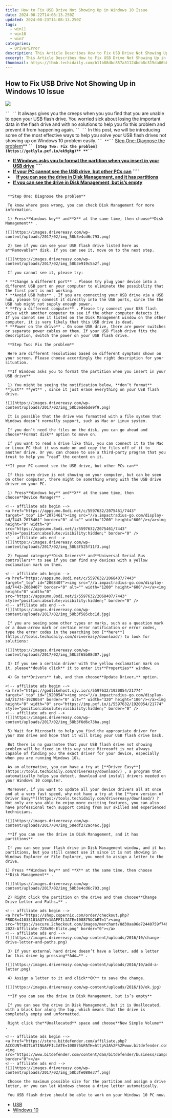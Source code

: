 ```yaml
---
title: How to Fix USB Drive Not Showing Up in Windows 10 Issue
date: 2024-08-22T14:08:13.250Z
updated: 2024-08-23T14:08:13.250Z
tags:
  - win11
  - win10
  - win7
categories:
  - DriverError
description: This Article Describes How to Fix USB Drive Not Showing Up in Windows 10 Issue
excerpt: This Article Describes How to Fix USB Drive Not Showing Up in Windows 10 Issue
thumbnail: https://thmb.techidaily.com/b11b88dbc857a31124bdb8c315da86bb5d3837eab7f55e4985ff315c1fb2d97a.jpg
---
```


## How to Fix USB Drive Not Showing Up in Windows 10 Issue

![](https://images.drivereasy.com/wp-content/uploads/2017/04/img_58edf239a39fc.png)

```` ``
`` ```` It always gives you the creeps when you you find that you are unable to open your USB flash drive. You worried sick about losing the important data in the flash drive and with no solutions to help you fix this problem and prevent it from happening again.
```` ``
`` ```` In this post, we will be introducing some of the most effective ways to help you solve your USB flash drives not showing up on Windows 10 problem easily.
```` ``
**`` ```` [Step One: Diagnose the problem](https://aidotcom.pxf.io/nkz4kv)**
**```` `` [Step Two: Fix the problem](https://getlyla.pxf.io/ek9gkg)**
**`` ````**

* **[If Windows asks you to format the partition when you insert in your USB drive](https://collovinc.sjv.io/jrkzwp) ````**
* **[If your PC cannot see the USB drive, but other PCs can](https://godlikehost.sjv.io/vnbxzv) ````**
* **```` ```` [If you can see the drive in Disk Management, and it has partitions](https://exvist.pxf.io/dkpnky)**
* [**If you can see the drive in Disk Management, but is’s empty**](https://pish-posh-baby.sjv.io/g1jg15)  
````

 **Step One: Diagnose the problem**

 To know where goes wrong, you can check Disk Management for more information.

 1) Press**Windows key** and**X** at the same time, then choose**Disk Management** .

![](https://images.drivereasy.com/wp-content/uploads/2017/02/img_58b3e4cd6c793.png)

 2) See if you can see your USB flash drive listed here as a**Removable** disk. If you can see it, move on to the next step.

![](https://images.drivereasy.com/wp-content/uploads/2017/02/img_58b3e919c5a2f.png)

 If you cannot see it, please try:

* **Change a different port** . Please try plug your device into a different USB port on your computer to eliminate the possibility that the first port is not working.
* **Avoid USB hubs** . If you are connecting your USB drive via a USB hub, please try connect it directly into the USB ports, since the the USB hub might not supply enough power.
* **Try a different computer** . Please try connect your USB flash drive with another computer to see if the other computer detects it. If you cannot see it listed on the Disk Management window on the other computer, it is very likely that this USB drive is dead.
* **Power on the drive** . On some USB drive, there are power switches or separate power cables on them. If your USB flash drive fits the description, switch the power on your USB flash drive.

 **Step Two: Fix the problem**

 Here are different resolutions based on different symptoms shown on your screen. Please choose accordingly the right description for your situation.

 **If Windows asks you to format the partition when you insert in your USB drive**

 1) You might be seeing the notification below, **don’t format** **just** **yet** , since it just erase everything on your USB flash drive.

![](https://images.drivereasy.com/wp-content/uploads/2017/02/img_58b3edebde9f9.png)

 It is possible that the drive was formatted with a file system that Windows doesn’t normally support, such as Mac or Linux system.

 If you don’t need the files on the disk, you can go ahead and choose**Format disk** option to move on.

 If you want to read a drive like this, you can connect it to the Mac or Linux PC that it was made on and copy the files off of it to another drive. Or you can choose to use a third-party program that you trust to help you “read” the content on it.

**If your PC cannot see the USB drive, but other PCs can**

 If this very drive is not showing on your computer, but can be seen on other computer, there might be something wrong with the USB drive driver on your PC.

 1) Press**Windows key** and**X** at the same time, then choose**Device Manager** .

<!-- affiliate ads begin -->
<a href="https://appsumo.8odi.net/c/5597632/2075461/7443" target="_top" id="2075461"><img src="//a.impactradius-go.com/display-ad/7443-2075461" border="0" alt="" width="1200" height="600"/></a><img height="0" width="0" src="https://appsumo.8odi.net/i/5597632/2075461/7443" style="position:absolute;visibility:hidden;" border="0" />
<!-- affiliate ads end -->
![](https://images.drivereasy.com/wp-content/uploads/2017/02/img_58b3f525f11f3.png)

 2) Expand category**Disk Drivers** and**Universal Serial Bus controllers** to see if you can find any devices with a yellow exclamation mark on them.

<!-- affiliate ads begin -->
<a href="https://appsumo.8odi.net/c/5597632/2068407/7443" target="_top" id="2068407"><img src="//a.impactradius-go.com/display-ad/7443-2068407" border="0" alt="" width="1200" height="600"/></a><img height="0" width="0" src="https://appsumo.8odi.net/i/5597632/2068407/7443" style="position:absolute;visibility:hidden;" border="0" />
<!-- affiliate ads end -->
![](https://images.drivereasy.com/wp-content/uploads/2017/02/img_58b3f585cbc1d.jpg)

 If you are seeing some other types or marks, such as a question mark or a down-arrow mark or certain error notification or error codes, type the error codes in the searching box [**here**](https://tools.techidaily.com/drivereasy/download/) to look for solutions:

![](https://images.drivereasy.com/wp-content/uploads/2017/02/img_58b3f65b08d07.jpg)

 3) If you see a certain driver with the yellow exclamation mark on it, please**double click** it to enter its**Properties** window.

 4) Go to**Drivers** tab, and then choose**Update Driver…** option.

<!-- affiliate ads begin -->
<a href="https://godlikehost.sjv.io/c/5597632/1920054/21774" target="_top" id="1920054"><img src="//a.impactradius-go.com/display-ad/21774-1920054" border="0" alt="" width="320" height="100"/></a><img height="0" width="0" src="https://imp.pxf.io/i/5597632/1920054/21774" style="position:absolute;visibility:hidden;" border="0" />
<!-- affiliate ads end -->
![](https://images.drivereasy.com/wp-content/uploads/2017/02/img_58b3f6d6c73ba.png)

 5) Wait for Microsoft to help you find the appropriate driver for your USB drive and hope that it will bring your USB flash drive back.

 But there is no guarantee that your USB flash drive not showing problem will be fixed in this way since Microsoft is not always capable of finding you the exact driver for your device, especially when you are running Windows 10\.

 As an alternative, you can have a try at [**Driver Easy**](https://tools.techidaily.com/drivereasy/download/) , a program that automatically helps you detect, download and install drivers needed on your Windows 10 computer.

 Moreover, if you want to update all your device drivers all at once and at a very fast speed, why not have a try at the [**pro version of Driver Easy**](https://tools.techidaily.com/drivereasy/download/) ? Not only are you able to enjoy more exciting features, you can also have professional tech support coming from our skilled and experienced technicians.

![](https://images.drivereasy.com/wp-content/uploads/2017/04/img_58edf272ac46c.jpg)

 **If you can see the drive in Disk Management, and it has partitions**

 If you can see your flash drive in Disk Management window, and it has partitions, but you still cannot use it since it is not showing in Windows Explorer or File Explorer, you need to assign a letter to the drive.

1) Press **Windows key** and **X** at the same time, then choose **Disk Management** .

![](https://images.drivereasy.com/wp-content/uploads/2017/02/img_58b3e4cd6c793.png)

 2) Right click the partition on the drive and then choose**Change Drive Letter and Paths…** .

<!-- affiliate ads begin -->
<a href="https://shop.copernic.com/order/checkout.php?PRODS=41033101&QTY=1&AFFILIATE=108875&CART=1"><img src="https://secure.2checkout.com/images/merchant/8d30aa96e72440759f74bd2306c1fa3d/Copernic-2023-Affiliate-728x90-Elite.png" border="0"></a>
<!-- affiliate ads end -->
![](https://images.drivereasy.com/wp-content/uploads/2016/10/change-drive-letter-and-paths.png)

 3) If your external hard drive doesn’t have a letter, add a letter for this drive by pressing**Add…** .

![](https://images.drivereasy.com/wp-content/uploads/2016/10/add-a-letter.png)
  
 4) Assign a letter to it and click**OK** to save the change.

![](https://images.drivereasy.com/wp-content/uploads/2016/10/ok.jpg)

 **If you can see the drive in Disk Management, but is’s empty**

 If you can see the drive in Disk Management, but it is Unallocated, with a black bar along the top, which means that the drive is completely empty and unformatted.

 Right click the**Unallocated** space and choose**New Simple Volume** .

<!-- affiliate ads begin -->
<a href="https://store.bitdefender.com/affiliate.php?ACCOUNT=BITLATIN&AFFILIATE=108875&PATH=http%3A%2F%2Fwww.bitdefender.com%2Fbusiness%3FAFFILIATE%3D108875%26RESOURCE%3D30%2525%2BOff%2Ball%2BGravityZone%2BProducts"><img src="https://www.bitdefender.com/content/dam/bitdefender/business/campaign/1200X628.png" border="0"></a>
<!-- affiliate ads end -->
![](https://images.drivereasy.com/wp-content/uploads/2017/02/img_58b3fe080e37f.png)

 Choose the maximum possible size for the partition and assign a drive letter, or you can let Windows choose a drive letter automatically.

 You USB flash drive should be able to work on your Windows 10 PC now.

````

* [USB](https://store.drivereasy.com/order/cart.php?PRODS=4731822&QTY=1&AFFILIATE=108875)
* [Windows 10](https://tools.techidaily.com/drivereasy/download/)

<ins class="adsbygoogle"
     style="display:block"
     data-ad-format="autorelaxed"
     data-ad-client="ca-pub-7571918770474297"
     data-ad-slot="1223367746"></ins>



<ins class="adsbygoogle"
     style="display:block"
     data-ad-client="ca-pub-7571918770474297"
     data-ad-slot="8358498916"
     data-ad-format="auto"
     data-full-width-responsive="true"></ins>





